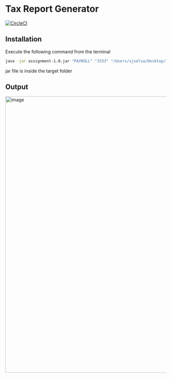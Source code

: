 # Tax Report Generator

[![CircleCI](https://circleci.com/gh/circleci/circleci-docs.svg?style=svg)](https://app.circleci.com/pipelines/github/4400vj/Tax)
## Installation

Execute the following command from the terminal

```sh
java -jar assignment-1.0.jar "PAYROLL" "3333" "/Users/vjselva/Desktop/1/resources/Book1.csv"
```

jar file is inside the target folder

## Output
<img width="862" alt="image" src="https://user-images.githubusercontent.com/99251084/152972021-fae7672c-08dc-4356-ab91-7cbf71fd3edc.png">

